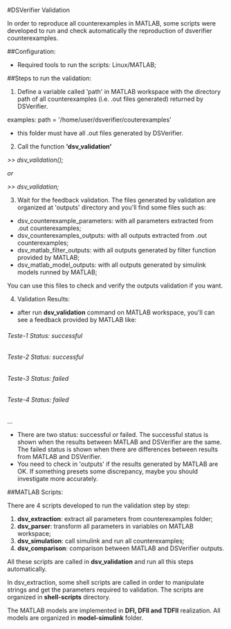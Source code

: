 #DSVerifier Validation

In order to reproduce all counterexamples in MATLAB, some scripts were developed to run and check automatically the reproduction of dsverifier counterexamples.

##Configuration:

* Required tools to run the scripts: Linux/MATLAB;

##Steps to run the validation:

1) Define a variable called 'path' in MATLAB workspace with the directory path of all counterexamples (i.e. .out files generated) returned by DSVerifier.

examples: 
path = '/home/user/dsverifier/couterexamples'

* this folder must have all .out files generated by DSVerifier.

2) Call the function **'dsv_validation'**

*>> dsv_validation();*

*or*

*>> dsv_validation;*

3) Wait for the feedback validation. The files generated by validation are organized at 'outputs' directory and you'll find some files such as:

* dsv_counterexample_parameters: with all parameters extracted from .out counterexamples;
* dsv_counterexamples_outputs: with all outputs extracted from .out counterexamples;
* dsv_matlab_filter_outputs: with all outputs generated by filter function provided by MATLAB;
* dsv_matlab_model_outputs: with all outputs generated by simulink models runned by MATLAB;

You can use this files to check and verify the outputs validation if you want.

4) Validation Results:
* after run **dsv_validation** command on MATLAB workspace, you'll can see a feedback provided by MATLAB like:

###### Teste-1 Status: successful
###### Teste-2 Status: successful
###### Teste-3 Status: failed
###### Teste-4 Status: failed
...

* There are two status: successful or failed. The successful status is shown when the results between MATLAB and DSVerifier are the same. The failed status is shown when there are differences  between results from MATLAB and DSVerifier.
* You need to check in 'outputs' if the results generated by MATLAB are OK. If something presets some discrepancy, maybe you should investigate more accurately.

##MATLAB Scripts:

There are 4 scripts developed to run the validation step by step:

1. **dsv_extraction**: extract all parameters from counterexamples folder;
2. **dsv_parser**: transform all parameters in variables on MATLAB workspace;
3. **dsv_simulation**: call simulink and run all counterexamples;
4. **dsv_comparison**: comparison between MATLAB and DSVerifier outputs.

All these scripts are called in **dsv_validation** and run all this steps automatically.

In dsv_extraction, some shell scripts are called in order to manipulate strings and get the parameters required to validation. The scripts are organized in **shell-scripts** directory.

The MATLAB models are implemented in **DFI, DFII and TDFII** realization. All models are organized in **model-simulink** folder.
